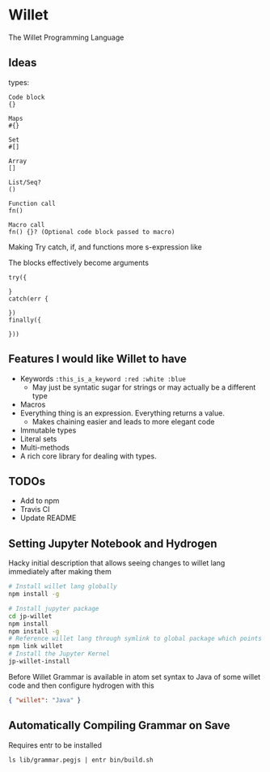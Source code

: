 # Willet
The Willet Programming Language


## Ideas

types:

```
Code block
{}

Maps
#{}

Set
#[]

Array
[]

List/Seq?
()

Function call
fn()

Macro call
fn() {}? (Optional code block passed to macro)

```

Making Try catch, if, and functions more s-expression like

The blocks effectively become arguments
```
try({

}
catch(err {

})
finally({

}))
```

## Features I would like Willet to have

- Keywords `:this_is_a_keyword :red :white :blue`
  - May just be syntatic sugar for strings or may actually be a different type
- Macros
- Everything thing is an expression. Everything returns a value.
  - Makes chaining easier and leads to more elegant code
- Immutable types
- Literal sets
- Multi-methods
- A rich core library for dealing with types.



## TODOs

* Add to npm
* Travis CI
* Update README


## Setting Jupyter Notebook and Hydrogen

Hacky initial description that allows seeing changes to willet lang immediately after making them

```Bash
# Install willet lang globally
npm install -g

# Install jupyter package
cd jp-willet
npm install
npm install -g
# Reference willet lang through symlink to global package which points to willet in this project
npm link willet
# Install the Jupyter Kernel
jp-willet-install
```

Before Willet Grammar is available in atom set syntax to Java of some willet code and then configure hydrogen with this

```JSON
{ "willet": "Java" }
```

## Automatically Compiling Grammar on Save

Requires entr to be installed

```
ls lib/grammar.pegjs | entr bin/build.sh
```
